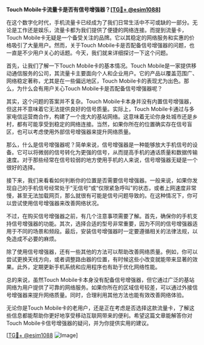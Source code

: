**Touch Mobile卡流量卡是否有信号增强器？[[TG💪+ @esim1088](https://t.me/s/esim1088)]**

在这个数字化时代，手机流量卡已经成为了我们日常生活中不可或缺的一部分。无论是工作还是娱乐，流量卡都为我们提供了便捷的网络连接。而提到流量卡，Touch Mobile卡无疑是一个备受关注的品牌。它以其稳定的网络服务和实惠的价格吸引了大量用户。然而，关于Touch Mobile卡是否配备信号增强器的问题，也一直是不少用户关心的话题。今天，我们就来详细探讨一下这个问题。

首先，让我们了解一下Touch Mobile卡的基本情况。Touch Mobile是一家提供移动通信服务的公司，其流量卡主要面向个人和企业用户。它的产品以覆盖范围广、网络稳定著称，尤其是在一些偏远地区，Touch Mobile卡的表现尤为出色。那么，为什么会有用户关心Touch Mobile卡是否配备信号增强器呢？

其实，这个问题的答案并不复杂。Touch Mobile卡本身并没有内置信号增强器，但这并不意味着它无法提供良好的信号质量。实际上，Touch Mobile卡通过与多家电信运营商合作，构建了一个庞大的基站网络。这意味着无论你身处城市还是乡村，都有可能享受到稳定的网络连接。当然，如果你所在的位置确实存在信号盲区，也可以考虑使用外部信号增强器来提升网络质量。

那么，什么是信号增强器呢？简单来说，信号增强器是一种能够放大手机信号的设备。它可以将微弱的信号转化为更强的信号，从而提高手机的通话质量和数据传输速度。对于那些经常在信号较弱的地方使用手机的人来说，信号增强器无疑是一个很好的选择。

接下来，我们来看看如何判断你的位置是否需要信号增强器。一般来说，如果你发现自己的手机信号经常处于“无信号”或“仅限紧急呼叫”的状态，或者上网速度非常慢，甚至无法加载网页，那么就很有可能是信号问题导致的。在这种情况下，你可以尝试使用信号增强器来改善网络状况。

不过，在购买信号增强器之前，有几个注意事项需要了解。首先，确保你的手机支持信号增强器的功能。其次，选择合适的型号非常重要，因为不同的信号增强器适用于不同的场景和频段。最后，安装信号增强器时一定要遵循相关的法律法规，以免造成不必要的麻烦。

除了使用信号增强器，还有一些其他的方法可以帮助改善网络质量。例如，你可以尝试更换天线方向，或者调整路由器的位置，有时候这些小改变就能带来显著的效果。此外，定期更新手机系统和应用程序也有助于优化网络性能。

总的来说，虽然Touch Mobile卡本身没有配备信号增强器，但它通过广泛的基站网络为用户提供了可靠的网络服务。如果你所在的区域信号较差，可以通过外接信号增强器来提升网络质量。同时，合理利用其他方法也能有效改善网络体验。

无论你是Touch Mobile卡的老用户，还是正在考虑是否选择这款流量卡，了解这些信息都能帮助你更好地享受移动互联网带来的便利。希望这篇文章能解答你对Touch Mobile卡信号增强器的疑问，并为你提供实用的建议。

[[TG💪+ @esim1088](https://t.me/s/esim1088) ![Image](https://i.postimg.cc/4NQfJmqS/Snipaste-2025-05-13-00-14-12.png)]